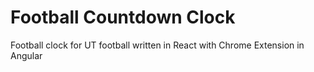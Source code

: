 # Football Countdown Clock
Football clock for UT football written in React with Chrome Extension in Angular
